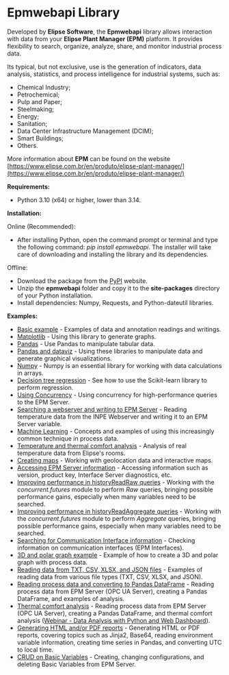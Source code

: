# Epmwebapi Library

Developed by **Elipse Software**, the **Epmwebapi** library allows interaction with data from your **Elipse Plant Manager (EPM)** platform. It provides flexibility to search, organize, analyze, share, and monitor industrial process data.

Its typical, but not exclusive, use is the generation of indicators, data analysis, statistics, and process intelligence for industrial systems, such as:
* Chemical Industry;
* Petrochemical;
* Pulp and Paper;
* Steelmaking;
* Energy;
* Sanitation;
* Data Center Infrastructure Management (DCIM);
* Smart Buildings;
* Others.

More information about **EPM** can be found on the website [https://www.elipse.com.br/en/produto/elipse-plant-manager/](https://www.elipse.com.br/en/produto/elipse-plant-manager/)

**Requirements:**
* Python 3.10 (x64) or higher, lower than 3.14.

**Installation:**

Online (Recommended):
* After installing Python, open the command prompt or terminal and type the following command: *pip install epmwebapi*. The installer will take care of downloading and installing the library and its dependencies.

Offline:
* Download the package from the [PyPI](https://pypi.org/project/epmwebapi/#description) website.
* Unzip the **epmwebapi** folder and copy it to the **site-packages** directory of your Python installation.
* Install dependencies: Numpy, Requests, and Python-dateutil libraries.

**Examples:**

* [Basic example](https://github.com/elipsesoftware/epmwebapi/blob/master/exemplos/Quickstart.ipynb) - Examples of data and annotation readings and writings.
* [Matplotlib](https://github.com/elipsesoftware/epmwebapi/blob/master/exemplos/basic_use_matplotlib.ipynb) - Using this library to generate graphs.
* [Pandas](https://github.com/elipsesoftware/epmwebapi/blob/master/exemplos/basic_use_pandas.ipynb) - Use Pandas to manipulate tabular data.
* [Pandas and dataviz](https://github.com/elipsesoftware/epmwebapi/blob/master/exemplos/pandas_and_dataviz.ipynb) - Using these libraries to manipulate data and generate graphical visualizations.
* [Numpy](https://github.com/elipsesoftware/epmwebapi/blob/master/exemplos/basic_use_numpy.ipynb) - Numpy is an essential library for working with data calculations in arrays.
* [Decision tree regression](https://github.com/elipsesoftware/epmwebapi/blob/master/exemplos/decision_tree_regression.ipynb) - See how to use the Scikit-learn library to perform regression.
* [Using Concurrency](https://github.com/elipsesoftware/epmwebapi/blob/master/exemplos/concorrencia_historyReadAggregate.ipynb) - Using concurrency for high-performance queries to the EPM Server.
* [Searching a webserver and writing to EPM Server](https://github.com/elipsesoftware/epmwebapi/blob/master/exemplos/write_from_webserver.ipynb) - Reading temperature data from the INPE Webserver and writing it to an EPM Server variable.
* [Machine Learning](https://github.com/elipsesoftware/epmwebapi/blob/master/exemplos/basic_use_machine_learning.ipynb) - Concepts and examples of using this increasingly common technique in process data.
* [Temperature and thermal comfort analysis](https://github.com/elipsesoftware/epmwebapi/blob/master/exemplos/temp_elipse_ecc.ipynb) - Analysis of real temperature data from Elipse's rooms.
* [Creating maps](https://github.com/elipsesoftware/epmwebapi/blob/master/exemplos/maps.ipynb) - Working with geolocation data and interactive maps.
* [Accessing EPM Server information](https://github.com/elipsesoftware/epmwebapi/blob/master/exemplos/server_information.ipynb) - Accessing information such as version, product key, Interface Server diagnostics, etc.
* [Improving performance in historyReadRaw queries](https://github.com/elipsesoftware/epmwebapi/blob/master/exemplos/concorrencia_historyReadRaw.ipynb) - Working with the *concurrent.futures* module to perform *Raw* queries, bringing possible performance gains, especially when many variables need to be searched.
* [Improving performance in historyReadAggregate queries](https://github.com/elipsesoftware/epmwebapi/blob/master/exemplos/concorrencia_historyReadAggregate.ipynb) - Working with the *concurrent.futures* module to perform *Aggregate* queries, bringing possible performance gains, especially when many variables need to be searched.
* [Searching for Communication Interface information](https://github.com/elipsesoftware/epmwebapi/blob/master/exemplos/int_svr_status.ipynb) - Checking information on communication interfaces (EPM Interfaces).
* [3D and polar graph example](https://github.com/elipsesoftware/epmwebapi/blob/master/exemplos/matplotlib_3d_polar.ipynb) - Example of how to create a 3D and polar graph with process data.
* [Reading data from TXT, CSV, XLSX, and JSON files](https://github.com/elipsesoftware/epmwebapi/blob/master/exemplos/reading_from_file.ipynb) - Examples of reading data from various file types (TXT, CSV, XLSX, and JSON).
* [Reading process data and converting to Pandas DataFrame](https://github.com/elipsesoftware/epmwebapi/blob/master/exemplos/sample01.ipynb) - Reading process data from EPM Server (OPC UA Server), creating a Pandas DataFrame, and examples of analysis.
* [Thermal comfort analysis](https://github.com/elipsesoftware/epmwebapi/blob/master/exemplos/sample02.ipynb) - Reading process data from EPM Server (OPC UA Server), creating a Pandas DataFrame, and thermal comfort analysis ([Webinar - Data Analysis with Python and Web Dashboard](https://youtu.be/IYg5yutkIhw)).
* [Generating HTML and/or PDF reports](https://github.com/elipsesoftware/epmwebapi/blob/master/exemplos/PdfReport_Temperatures.ipynb) - Generating HTML or PDF reports, covering topics such as Jinja2, Base64, reading environment variable information, creating time series in Pandas, and converting UTC to local time.
* [CRUD on Basic Variables](https://github.com/elipsesoftware/epmwebapi/blob/master/exemplos/basicvariables_CRUD.ipynb) - Creating, changing configurations, and deleting Basic Variables from EPM Server.
